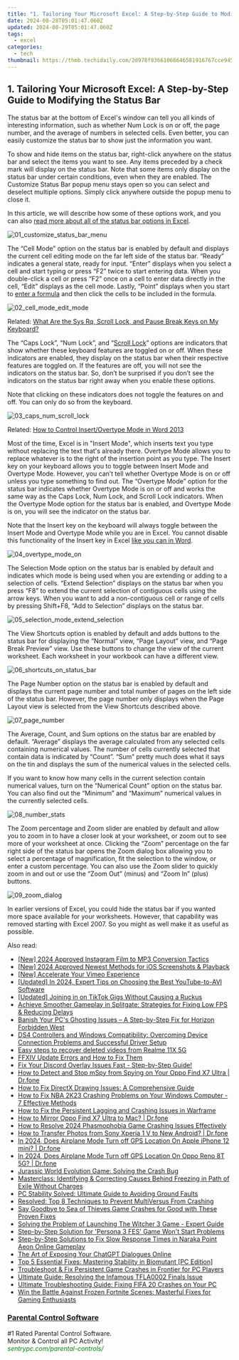 ```yaml
---
title: "1. Tailoring Your Microsoft Excel: A Step-by-Step Guide to Modifying the Status Bar"
date: 2024-08-28T05:01:47.060Z
updated: 2024-08-29T05:01:47.060Z
tags:
  - excel
categories:
  - tech
thumbnail: https://thmb.techidaily.com/2d978f83661066646581916767cce9455414cb9d5d96eedafaf817e164937e77.jpg
---
```


## 1. Tailoring Your Microsoft Excel: A Step-by-Step Guide to Modifying the Status Bar

The status bar at the bottom of Excel's window can tell you all kinds of interesting information, such as whether Num Lock is on or off, the page number, and the average of numbers in selected cells. Even better, you can easily customize the status bar to show just the information you want.

 To show and hide items on the status bar, right-click anywhere on the status bar and select the items you want to see. Any items preceded by a check mark will display on the status bar. Note that some items only display on the status bar under certain conditions, even when they are enabled. The Customize Status Bar popup menu stays open so you can select and deselect multiple options. Simply click anywhere outside the popup menu to close it.

 In this article, we will describe how some of these options work, and you can also [read more about all of the status bar options in Excel](https://support.office.com/en-US/article/Excel-status-bar-options-6055ECD9-E20F-4A7A-A611-4481BD488C55).

![01_customize_status_bar_menu](https://static1.howtogeekimages.com/wordpress/wp-content/uploads/2016/03/01_customize_status_bar_menu.png) 

 The “Cell Mode” option on the status bar is enabled by default and displays the current cell editing mode on the far left side of the status bar. “Ready” indicates a general state, ready for input. “Enter” displays when you select a cell and start typing or press “F2” twice to start entering data. When you double-click a cell or press “F2” once on a cell to enter data directly in the cell, “Edit” displays as the cell mode. Lastly, “Point” displays when you start to [enter a formula](https://extra-resources.techidaily.com/2024-approved-crafting-visuals-in-ae-selecting-excellent-plugin-choices/) and then click the cells to be included in the formula.

![02_cell_mode_edit_mode](https://static1.howtogeekimages.com/wordpress/wp-content/uploads/2016/03/02_cell_mode_edit_mode.png) 

Related: [What Are the Sys Rq, Scroll Lock, and Pause Break Keys on My Keyboard?](https://tech-haven.techidaily.com/revolutionize-your-social-presence-write-stellar-posts-with-chatgpts-help/) 

 The “Caps Lock”, “Num Lock”, and “[Scroll Lock](https://tech-haven.techidaily.com/revolutionize-your-social-presence-write-stellar-posts-with-chatgpts-help/)” options are indicators that show whether these keyboard features are toggled on or off. When these indicators are enabled, they display on the status bar when their respective features are toggled on. If the features are off, you will not see the indicators on the status bar. So, don’t be surprised if you don’t see the indicators on the status bar right away when you enable these options.

 Note that clicking on these indicators does not toggle the features on and off. You can only do so from the keyboard.

![03_caps_num_scroll_lock](https://static1.howtogeekimages.com/wordpress/wp-content/uploads/2016/03/03_caps_num_scroll_lock.png) 

Related: [How to Control Insert/Overtype Mode in Word 2013](https://some-techniques.techidaily.com/in-2024-harness-the-potential-of-iphone-burst-photography/) 

 Most of the time, Excel is in "Insert Mode", which inserts text you type without replacing the text that's already there. Overtype Mode allows you to replace whatever is to the right of the insertion point as you type. The Insert key on your keyboard allows you to toggle between Insert Mode and Overtype Mode. However, you can’t tell whether Overtype Mode is on or off unless you type something to find out. The “Overtype Mode” option for the status bar indicates whether Overtype Mode is on or off and works the same way as the Caps Lock, Num Lock, and Scroll Lock indicators. When the Overtype Mode option for the status bar is enabled, and Overtype Mode is on, you will see the indicator on the status bar.

 Note that the Insert key on the keyboard will always toggle between the Insert Mode and Overtype Mode while you are in Excel. You cannot disable this functionality of the Insert key in Excel [like you can in Word](https://buynow-info.techidaily.com/choosing-the-perfect-iphone-for-serious-gamers/).

![04_overtype_mode_on](https://static1.howtogeekimages.com/wordpress/wp-content/uploads/2016/03/04_overtype_mode_on.png) 

 The Selection Mode option on the status bar is enabled by default and indicates which mode is being used when you are extending or adding to a selection of cells. “Extend Selection” displays on the status bar when you press “F8” to extend the current selection of contiguous cells using the arrow keys. When you want to add a non-contiguous cell or range of cells by pressing Shift+F8, “Add to Selection” displays on the status bar.

![05_selection_mode_extend_selection](https://static1.howtogeekimages.com/wordpress/wp-content/uploads/2016/03/05_selection_mode_extend_selection.png) 

 The View Shortcuts option is enabled by default and adds buttons to the status bar for displaying the “Normal” view, “Page Layout” view, and “Page Break Preview” view. Use these buttons to change the view of the current worksheet. Each worksheet in your workbook can have a different view.

![06_shortcuts_on_status_bar](https://static1.howtogeekimages.com/wordpress/wp-content/uploads/2016/03/06_shortcuts_on_status_bar.png) 

 The Page Number option on the status bar is enabled by default and displays the current page number and total number of pages on the left side of the status bar. However, the page number only displays when the Page Layout view is selected from the View Shortcuts described above.

![07_page_number](https://static1.howtogeekimages.com/wordpress/wp-content/uploads/2016/03/07_page_number.png) 

 The Average, Count, and Sum options on the status bar are enabled by default. “Average” displays the average calculated from any selected cells containing numerical values. The number of cells currently selected that contain data is indicated by “Count”. “Sum” pretty much does what it says on the tin and displays the sum of the numerical values in the selected cells.

 If you want to know how many cells in the current selection contain numerical values, turn on the “Numerical Count” option on the status bar. You can also find out the “Minimum” and “Maximum” numerical values in the currently selected cells.

![08_number_stats](https://static1.howtogeekimages.com/wordpress/wp-content/uploads/2016/03/08_number_stats.png) 

 The Zoom percentage and Zoom slider are enabled by default and allow you to zoom in to have a closer look at your worksheet, or zoom out to see more of your worksheet at once. Clicking the “Zoom” percentage on the far right side of the status bar opens the Zoom dialog box allowing you to select a percentage of magnification, fit the selection to the window, or enter a custom percentage. You can also use the Zoom slider to quickly zoom in and out or use the “Zoom Out” (minus) and “Zoom In” (plus) buttons.

![09_zoom_dialog](https://static1.howtogeekimages.com/wordpress/wp-content/uploads/2016/03/09_zoom_dialog.png) 

 In earlier versions of Excel, you could hide the status bar if you wanted more space available for your worksheets. However, that capability was removed starting with Excel 2007\. So you might as well make it as useful as possible.

<ins class="adsbygoogle"
     style="display:block"
     data-ad-format="autorelaxed"
     data-ad-client="ca-pub-7571918770474297"
     data-ad-slot="1223367746"></ins>



<ins class="adsbygoogle"
     style="display:block"
     data-ad-client="ca-pub-7571918770474297"
     data-ad-slot="8358498916"
     data-ad-format="auto"
     data-full-width-responsive="true"></ins>

<span class="atpl-alsoreadstyle">Also read:</span>
<div><ul>
<li><a href="https://instagram-video-recordings.techidaily.com/new-2024-approved-instagram-film-to-mp3-conversion-tactics/"><u>[New] 2024 Approved  Instagram Film to MP3 Conversion Tactics</u></a></li>
<li><a href="https://visual-screen-recording.techidaily.com/new-2024-approved-newest-methods-for-ios-screenshots-and-playback/"><u>[New] 2024 Approved  Newest Methods for iOS Screenshots & Playback</u></a></li>
<li><a href="https://vimeo-videos.techidaily.com/new-accelerate-your-vimeo-experience/"><u>[New] Accelerate Your Vimeo Experience</u></a></li>
<li><a href="https://facebook-video-share.techidaily.com/updated-in-2024-expert-tips-on-choosing-the-best-youtube-to-avi-software/"><u>[Updated] In 2024, Expert Tips on Choosing the Best YouTube-to-AVI Software</u></a></li>
<li><a href="https://tiktok-videos.techidaily.com/updated-joining-in-on-tiktok-gigs-without-causing-a-ruckus/"><u>[Updated] Joining in on TikTok Gigs Without Causing a Ruckus</u></a></li>
<li><a href="https://win-solutions.techidaily.com/achieve-smoother-gameplay-in-splitgate-strategies-for-fixing-low-fps-and-reducing-delays/"><u>Achieve Smoother Gameplay in Splitgate: Strategies for Fixing Low FPS & Reducing Delays</u></a></li>
<li><a href="https://win-solutions.techidaily.com/banish-your-pcs-ghosting-issues-a-step-by-step-fix-for-horizon-forbidden-west/"><u>Banish Your PC's Ghosting Issues – A Step-by-Step Fix for Horizon Forbidden West</u></a></li>
<li><a href="https://win-solutions.techidaily.com/ds4-controllers-and-windows-compatibility-overcoming-device-connection-problems-and-successful-driver-setup/"><u>DS4 Controllers and Windows Compatibility: Overcoming Device Connection Problems and Successful Driver Setup</u></a></li>
<li><a href="https://phone-solutions.techidaily.com/easy-steps-to-recover-deleted-videos-from-realme-11x-5g-by-fonelab-android-recover-video/"><u>Easy steps to recover deleted videos from Realme 11X 5G</u></a></li>
<li><a href="https://win-solutions.techidaily.com/ffxiv-update-errors-and-how-to-fix-them/"><u>FFXIV Update Errors and How to Fix Them</u></a></li>
<li><a href="https://win-solutions.techidaily.com/fix-your-discord-overlay-issues-fast-step-by-step-guide/"><u>Fix Your Discord Overlay Issues Fast - Step-by-Step Guide!</u></a></li>
<li><a href="https://location-social.techidaily.com/how-to-detect-and-stop-mspy-from-spying-on-your-oppo-find-x7-ultra-drfone-by-drfone-virtual-android/"><u>How to Detect and Stop mSpy from Spying on Your Oppo Find X7 Ultra | Dr.fone</u></a></li>
<li><a href="https://win-solutions.techidaily.com/how-to-fix-directx-drawing-issues-a-comprehensive-guide/"><u>How to Fix DirectX Drawing Issues: A Comprehensive Guide</u></a></li>
<li><a href="https://win-solutions.techidaily.com/how-to-fix-nba-2k23-crashing-problems-on-your-windows-computer-7-effective-methods/"><u>How to Fix NBA 2K23 Crashing Problems on Your Windows Computer - 7 Effective Methods</u></a></li>
<li><a href="https://win-solutions.techidaily.com/how-to-fix-the-persistent-lagging-and-crashing-issues-in-warframe/"><u>How to Fix the Persistent Lagging and Crashing Issues in Warframe</u></a></li>
<li><a href="https://screen-mirror.techidaily.com/how-to-mirror-oppo-find-x7-ultra-to-mac-drfone-by-drfone-android/"><u>How to Mirror Oppo Find X7 Ultra to Mac? | Dr.fone</u></a></li>
<li><a href="https://win-solutions.techidaily.com/how-to-resolve-2024-phasmophobia-game-crashing-issues-effectively/"><u>How to Resolve 2024 Phasmophobia Game Crashing Issues Effectively</u></a></li>
<li><a href="https://android-transfer.techidaily.com/how-to-transfer-photos-from-sony-xperia-1-v-to-new-android-drfone-by-drfone-transfer-from-android-transfer-from-android/"><u>How to Transfer Photos from Sony Xperia 1 V to New Android? | Dr.fone</u></a></li>
<li><a href="https://review-topics.techidaily.com/in-2024-does-airplane-mode-turn-off-gps-location-on-apple-iphone-12-mini-drfone-by-drfone-virtual-ios/"><u>In 2024, Does Airplane Mode Turn off GPS Location On Apple iPhone 12 mini? | Dr.fone</u></a></li>
<li><a href="https://review-topics.techidaily.com/in-2024-does-airplane-mode-turn-off-gps-location-on-oppo-reno-8t-5g-drfone-by-drfone-virtual-android/"><u>In 2024, Does Airplane Mode Turn off GPS Location On Oppo Reno 8T 5G? | Dr.fone</u></a></li>
<li><a href="https://win-solutions.techidaily.com/jurassic-world-evolution-game-solving-the-crash-bug/"><u>Jurassic World Evolution Game: Solving the Crash Bug</u></a></li>
<li><a href="https://win-solutions.techidaily.com/masterclass-identifying-and-correcting-causes-behind-freezing-in-path-of-exile-without-charges/"><u>Masterclass: Identifying & Correcting Causes Behind Freezing in Path of Exile Without Charges</u></a></li>
<li><a href="https://win-solutions.techidaily.com/pc-stability-solved-ultimate-guide-to-avoiding-ground-faults/"><u>PC Stability Solved: Ultimate Guide to Avoiding Ground Faults</u></a></li>
<li><a href="https://win-solutions.techidaily.com/resolved-top-8-techniques-to-prevent-multiversus-from-crashing/"><u>Resolved: Top 8 Techniques to Prevent MultiVersus From Crashing</u></a></li>
<li><a href="https://win-solutions.techidaily.com/say-goodbye-to-sea-of-thieves-game-crashes-for-good-with-these-proven-fixes/"><u>Say Goodbye to Sea of Thieves Game Crashes for Good with These Proven Fixes</u></a></li>
<li><a href="https://win-solutions.techidaily.com/solving-the-problem-of-launching-the-witcher-3-game-expert-guide/"><u>Solving the Problem of Launching The Witcher 3 Game - Expert Guide</u></a></li>
<li><a href="https://win-solutions.techidaily.com/step-by-step-solution-for-persona-3-fes-game-wont-start-problems/"><u>Step-by-Step Solution for 'Persona 3 FES' Game Won't Start Problems</u></a></li>
<li><a href="https://win-solutions.techidaily.com/step-by-step-solutions-to-fix-slow-response-times-in-naraka-point-aeon-online-gameplay/"><u>Step-by-Step Solutions to Fix Slow Response Times in Naraka Point Aeon Online Gameplay</u></a></li>
<li><a href="https://tech-revival.techidaily.com/the-art-of-exposing-your-chatgpt-dialogues-online/"><u>The Art of Exposing Your ChatGPT Dialogues Online</u></a></li>
<li><a href="https://win-solutions.techidaily.com/top-5-essential-fixes-mastering-stability-in-biomutant-pc-edition/"><u>Top 5 Essential Fixes: Mastering Stability in Biomutant [PC Edition]</u></a></li>
<li><a href="https://win-solutions.techidaily.com/troubleshoot-and-fix-persistent-game-crashes-in-frontier-for-pc-players/"><u>Troubleshoot & Fix Persistent Game Crashes in Frontier for PC Players</u></a></li>
<li><a href="https://win-solutions.techidaily.com/ultimate-guide-resolving-the-infamous-tfla0002-finals-issue/"><u>Ultimate Guide: Resolving the Infamous TFLA0002 Finals Issue</u></a></li>
<li><a href="https://win-solutions.techidaily.com/ultimate-troubleshooting-guide-fixing-fifa-20-crashes-on-your-pc/"><u>Ultimate Troubleshooting Guide: Fixing FIFA 20 Crashes on Your PC</u></a></li>
<li><a href="https://win-solutions.techidaily.com/win-the-battle-against-frozen-fortnite-scenes-masterful-fixes-for-gaming-enthusiasts/"><u>Win the Battle Against Frozen Fortnite Scenes: Masterful Fixes for Gaming Enthusiasts</u></a></li>
</ul></div>

<!-- affiliate ads begin -->
<h3 id="200610"><a href="https://sentrypc.7eer.net/c/5597632/200610/3022">Parental Control Software</a></h3>
<span class="text-ad-content">
	#1 Rated Parental Control Software.<br/>
	Monitor & Control all PC Activity!<br/>
		<cite style="color:green">sentrypc.com/parental-controls/</cite>
	</span><img height="0" width="0" src="https://sentrypc.7eer.net/i/5597632/200610/3022" style="position:absolute;visibility:hidden;" border="0" />
<!-- affiliate ads end -->